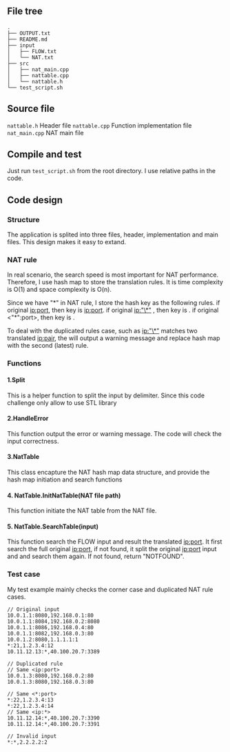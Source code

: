 ## File tree 
```
.
├── OUTPUT.txt
├── README.md
├── input
│   ├── FLOW.txt
│   └── NAT.txt
├── src
│   ├── nat_main.cpp
│   ├── nattable.cpp
│   └── nattable.h
└── test_script.sh
```

## Source file
``nattable.h`` Header file
``nattable.cpp`` Function implementation file
``nat_main.cpp`` NAT main file


## Compile and test
Just run ``test_script.sh`` from the root directory. I use relative paths in the code.

## Code design
### Structure
The application is splited into three files, header, implementation and main files. This design makes it easy to extand.


### NAT rule
In real scenario, the search speed is most important for NAT performance. Therefore, I use hash map to store the translation rules. It is time complexity is O(1) and space complexity is O(n).

Since we have "\*" in NAT rule, I store the hash key as the following rules.
if original <ip:port>, then key is <ip:port>.
if original <ip:"\*"> , then key is <ip>.
if original <"\*":port>, then key is <port>.

To deal with the duplicated rules case, such as <ip:"\*"> matches two translated <ip:pair>, the will output a warning message and replace hash map with the second (latest) rule.

### Functions
#### 1.Split
This is a helper function to split the input by delimiter. Since this code challenge only allow to use STL library

#### 2.HandleError
This function output the error or warning message. The code will check the input correctness.

#### 3.NatTable
This class encapture the NAT hash map data structure, and provide the hash map initiation and search functions

#### 4. NatTable.InitNatTable(NAT file path)
This function initiate the NAT table from the NAT file.

#### 5. NatTable.SearchTable(input)
This function search the FLOW input and result the translated <ip:port>. It first search the full original <ip:port>, if not found, it split the original <ip:port> input <ip> and <port> and search them again. 
If not found, return "NOTFOUND".

### Test case
My test example mainly checks the corner case and duplicated NAT rule cases. 
```
// Original input
10.0.1.1:8080,192.168.0.1:80
10.0.1.1:8084,192.168.0.2:8080
10.0.1.1:8086,192.168.0.4:80
10.0.1.1:8082,192.168.0.3:80
10.0.1.2:8080,1.1.1.1:1
*:21,1.2.3.4:12
10.11.12.13:*,40.100.20.7:3389

// Duplicated rule
// Same <ip:port>
10.0.1.3:8080,192.168.0.2:80
10.0.1.3:8080,192.168.0.3:80

// Same <*:port>
*:22,1.2.3.4:13
*:22,1.2.3.4:14
// Same <ip:*>
10.11.12.14:*,40.100.20.7:3390
10.11.12.14:*,40.100.20.7:3391

// Invalid input
*:*,2.2.2.2:2
```







